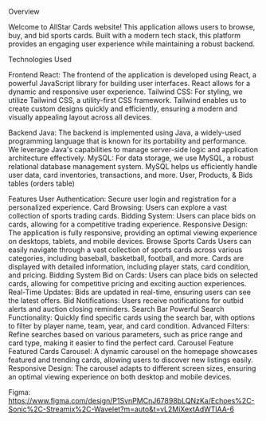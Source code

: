 Overview

Welcome to AllStar Cards website! This application allows users to browse, buy, and bid sports cards. Built with a modern tech stack, this platform provides an engaging user experience while maintaining a robust backend.

Technologies Used

Frontend
React: The frontend of the application is developed using React, a powerful JavaScript library for building user interfaces. React allows for a dynamic and responsive user experience.
Tailwind CSS: For styling, we utilize Tailwind CSS, a utility-first CSS framework. Tailwind enables us to create custom designs quickly and efficiently, ensuring a modern and visually appealing layout across all devices.


Backend
Java: The backend is implemented using Java, a widely-used programming language that is known for its portability and performance. We leverage Java's capabilities to manage server-side logic and application architecture effectively.
MySQL: For data storage, we use MySQL, a robust relational database management system. MySQL helps us efficiently handle user data, card inventories, transactions, and more.
User, Products, & Bids tables (orders table)



Features
User Authentication: Secure user login and registration for a personalized experience.
Card Browsing: Users can explore a vast collection of sports trading cards.
Bidding System: Users can place bids on cards, allowing for a competitive trading experience.
Responsive Design: The application is fully responsive, providing an optimal viewing experience on desktops, tablets, and mobile devices.
    Browse Sports Cards
Users can easily navigate through a vast collection of sports cards across various categories, including baseball, basketball, football, and more.
Cards are displayed with detailed information, including player stats, card condition, and pricing.
     Bidding System
Bid on Cards: Users can place bids on selected cards, allowing for competitive pricing and exciting auction experiences.
Real-Time Updates: Bids are updated in real-time, ensuring users can see the latest offers.
Bid Notifications: Users receive notifications for outbid alerts and auction closing reminders.
    Search Bar
Powerful Search Functionality: Quickly find specific cards using the search bar, with options to filter by player name, team, year, and card condition.
Advanced Filters: Refine searches based on various parameters, such as price range and card type, making it easier to find the perfect card.
     Carousel Feature
Featured Cards Carousel: A dynamic carousel on the homepage showcases featured and trending cards, allowing users to discover new listings easily.
Responsive Design: The carousel adapts to different screen sizes, ensuring an optimal viewing experience on both desktop and mobile devices.

Figma:
https://www.figma.com/design/P1SvnPMCnJ67898bLQNzKa/Echoes%2C-Sonic%2C-Streamix%2C-Wavelet?m=auto&t=vL2MiXextAdWTlAA-6